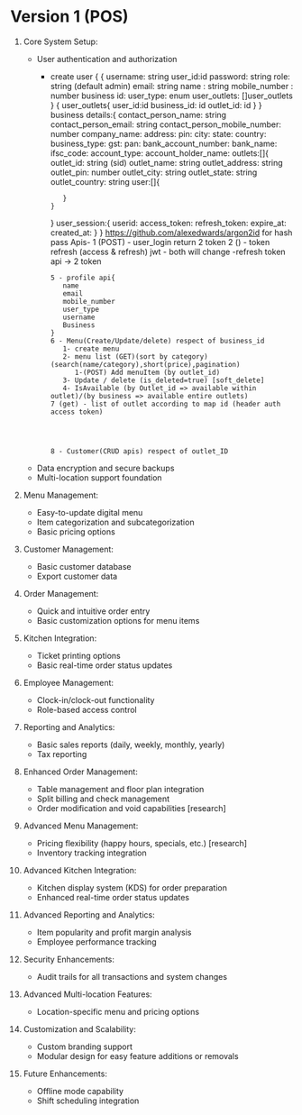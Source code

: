 # Version 1 (POS)

1. Core System Setup:
   - User authentication and authorization
      - create user {
        {
         username: string
         user_id:id
         password: string
         role: string (default admin)
         email: string
         name : string
         mobile_number :  number
         business id:
         user_type: enum
         user_outlets: []user_outlets
         }
         {
            user_outlets{
               user_id:id
               business_id: id
               outlet_id: id
            }
         }
         business details:{
            contact_person_name: string
            contact_person_email: string
            contact_person_mobile_number: number
            company_name: 
            address:
            pin:
            city:
            state:
            country:
            business_type:
            gst:
            pan:
            bank_account_number:
            bank_name:
            ifsc_code:
            account_type:
            account_holder_name:
            outlets:[]{
               outlet_id: string (sid)
               outlet_name: string
               outlet_address: string
               outlet_pin: number
               outlet_city: string
               outlet_state: string
               outlet_country: string
               user:[]{
                  
               }
            }
         }
         user_session:{
            userid:
            access_token:
            refresh_token:
            expire_at:
            created_at:
         }
      }
      https://github.com/alexedwards/argon2id for hash pass
         Apis-
            1 (POST) - user_login return 2 token 
            2 ()    - token refresh (access & refresh) jwt - both will change
               -refresh token api -> 2 token
       
         
            5 - profile api{
               name
               email
               mobile_number
               user_type
               username
               Business
            } 
            6 - Menu(Create/Update/delete) respect of business_id
               1- create menu 
               2- menu list (GET)(sort by category)(search(name/category),short(price),pagination)
                  1-(POST) Add menuItem (by outlet_id)
               3- Update / delete (is_deleted=true) [soft_delete]
               4- IsAvailable (by Outlet_id => available within outlet)/(by business => available entire outlets)
            7 (get) - list of outlet according to map id (header auth access token)
            
            
            
            
            8 - Customer(CRUD apis) respect of outlet_ID
            
         

   - Data encryption and secure backups
   - Multi-location support foundation

2. Menu Management:
   - Easy-to-update digital menu
   - Item categorization and subcategorization
   - Basic pricing options

3. Customer Management:
   - Basic customer database
   - Export customer data

4. Order Management:
   - Quick and intuitive order entry
   - Basic customization options for menu items

5. Kitchen Integration:
   - Ticket printing options
   - Basic real-time order status updates

6. Employee Management:
   - Clock-in/clock-out functionality
   - Role-based access control

7. Reporting and Analytics:
   - Basic sales reports (daily, weekly, monthly, yearly)
   - Tax reporting

8. Enhanced Order Management:
   - Table management and floor plan integration
   - Split billing and check management
   - Order modification and void capabilities [research]

9. Advanced Menu Management:
   - Pricing flexibility (happy hours, specials, etc.) [research]
   - Inventory tracking integration

10. Advanced Kitchen Integration:
    - Kitchen display system (KDS) for order preparation
    - Enhanced real-time order status updates

11. Advanced Reporting and Analytics:
    - Item popularity and profit margin analysis
    - Employee performance tracking

12. Security Enhancements:
    - Audit trails for all transactions and system changes

13. Advanced Multi-location Features:
    - Location-specific menu and pricing options

14. Customization and Scalability:
    - Custom branding support
    - Modular design for easy feature additions or removals

15. Future Enhancements:
    - Offline mode capability
    - Shift scheduling integration
